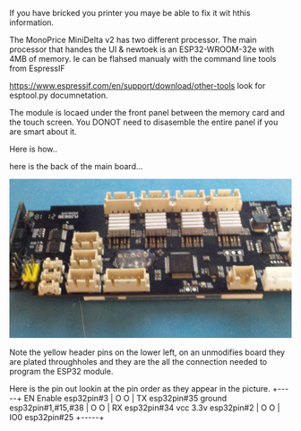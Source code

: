 
If you have bricked you printer you maye be able to fix it wit hthis information.


The MonoPrice MiniDelta v2 has two different processor. The main processor that handes the UI & newtoek is an ESP32-WROOM-32e with 4MB of memory. 
Ie can be flahsed manualy with the command line tools from EspressIF 

https://www.espressif.com/en/support/download/other-tools look for esptool.py documnetation.

The module is locaed under the front panel between the memory card and the touch screen. You DONOT need to disasemble the entire panel if you are smart about it.

Here is how..

here is the back of the main board...


![pic1](/pics/20220801_200219.jpg)

Note the yellow header pins on the lower left, on an unmodifies board they are plated throughholes and they are the all the connection needed to program the ESP32 module.

Here is the pin out lookin at the pin order as they appear in the picture.
                               +-----+
   EN Enable esp32pin#3        | O O |  TX  esp32pin#35
   ground esp32pin#1,#15,#38   | O O |  RX  esp32pin#34
   vcc 3.3v esp32pin#2         | O O |  IO0 esp32pin#25
                               +-----+   
                               
  
